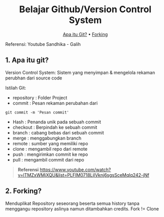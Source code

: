 
<h1 align="center">
  Belajar Github/Version Control System
</h1>

<p align="center">
  <a href="#apa-itu-git">Apa itu Git?</a> 
  • <a href="#forking">Forking</a> 
</p>

<p>
 Referensi: Youtube Sandhika - Galih
</p>



## 1. Apa itu git?

Version Control System: 
Sistem yang menyimpan & mengelola rekaman perubhan dari source code

Istilah Git:
* repository : Folder Project
* commit : Pesan rekaman perubahan dari
```
git commit -m 'Pesan commit'
```
* Hash : Penanda unik pada sebuah commit
* checkout : Berpindah ke sebuah commit
* branch : cabang bebas dari sebuah commit
* merge : menggabungkan branch
* remote : sumber yang memiliki repo
* clone : mengambil repo dari remote
* push : mengirimkan commit ke repo
* pull : mengambil commit dari repo

> **Referensi**
> https://www.youtube.com/watch?v=lTMZxWMjXQU&list=PLFIM0718LjIVknj6sgsSceMqlq242-jNf

## 2. Forking?

Menduplikat Repository seseorang beserta semua history tanpa menggangu repository aslinya namun ditambahkan credits.
Fork != Clone




